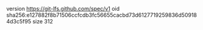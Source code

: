 version https://git-lfs.github.com/spec/v1
oid sha256:e127882f8b71506ccfcdb3fc56655cacbd73d6127719259836d509184d3c5f95
size 312
